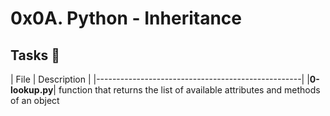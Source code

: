 #   0x0A. Python - Inheritance
##  Tasks   :dizzy:
|       File            |       Description         |
|---------------------------------------------------|
|**0-lookup.py**| function that returns the list of available attributes and methods of an object